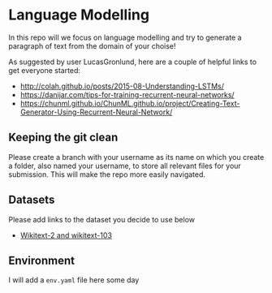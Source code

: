 
# Language Modelling

In this repo will we focus on language modelling and try to generate a paragraph of text from the domain of your choise!

As suggested by user LucasGronlund, here are a couple of helpful links to get everyone started:
 - http://colah.github.io/posts/2015-08-Understanding-LSTMs/
 - https://danijar.com/tips-for-training-recurrent-neural-networks/
 - https://chunml.github.io/ChunML.github.io/project/Creating-Text-Generator-Using-Recurrent-Neural-Network/

## Keeping the git clean
Please create a branch with your username as its name on which you create a folder, also named your username, to store all relevant files for your submission. This will make the repo more easily navigated.

## Datasets
Please add links to the dataset you decide to use below
 - [Wikitext-2 and wikitext-103](https://www.salesforce.com/products/einstein/ai-research/the-wikitext-dependency-language-modeling-dataset/)


## Environment
I will add a `env.yaml` file here some day
